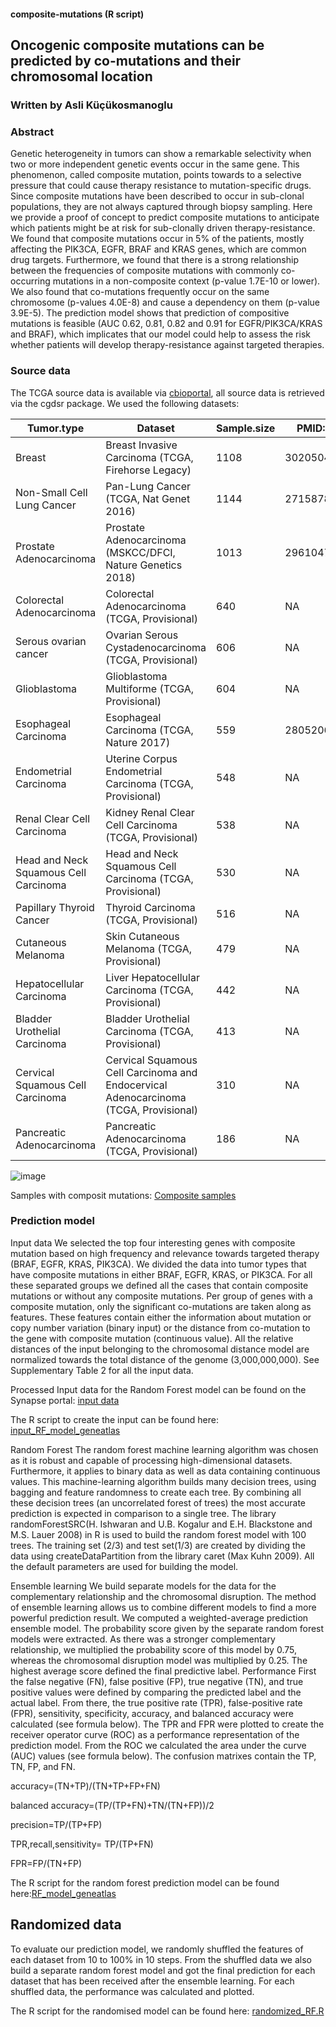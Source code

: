 #### composite-mutations (R script)

## Oncogenic composite mutations can be predicted by co-mutations and their chromosomal location

### Written by Asli Küçükosmanoglu

### Abstract
Genetic heterogeneity in tumors can show a remarkable selectivity when two or more independent genetic events occur in the same gene.  This phenomenon, called composite mutation, points towards to a selective pressure that could cause therapy resistance to mutation-specific drugs. Since composite mutations have been described to occur in sub-clonal populations, they are not always captured through biopsy sampling. Here we provide a proof of concept to predict composite mutations to anticipate which patients might be at risk for sub-clonally driven therapy-resistance. We found that composite mutations occur in 5% of the patients, mostly affecting the PIK3CA, EGFR, BRAF and KRAS genes, which are common drug targets. Furthermore, we found that there is a strong relationship between the frequencies of composite mutations with commonly co-occurring mutations in a non-composite context (p-value 1.7E-10 or lower). We also found that co-mutations frequently occur on the same chromosome (p-values 4.0E-8) and cause a dependency on them (p-value 3.9E-5). The prediction model shows that prediction of compositive mutations is feasible (AUC 0.62, 0.81, 0.82 and 0.91 for EGFR/PIK3CA/KRAS and BRAF), which implicates that our model could help to assess the risk whether patients will develop therapy-resistance against targeted therapies.

### Source data

The TCGA source data is available via [cbioportal](https://www.cbioportal.org), all source data is retrieved via the cgdsr package. We used the following datasets:

|	Tumor.type	|	Dataset	|	Sample.size	|	PMID:	|	Datast_code	|
|	---	|	---	|	---	|	---	|	---	|
|	Breast	|	Breast Invasive Carcinoma (TCGA, Firehorse Legacy)	|	1108	|	30205045	|		|
|	Non-Small Cell Lung Cancer	|	Pan-Lung Cancer (TCGA, Nat Genet 2016)	|	1144	|	27158780	|	nsclc_tcga_broad_2016	|
|	Prostate Adenocarcinoma	|	Prostate Adenocarcinoma (MSKCC/DFCI, Nature Genetics 2018)	|	1013	|	29610475	|	prad_tcga	|
|	Colorectal Adenocarcinoma	|	Colorectal Adenocarcinoma (TCGA, Provisional)	|	640	|	NA	|	coadread_tcga	|
|	Serous ovarian cancer	|	Ovarian Serous Cystadenocarcinoma (TCGA, Provisional)	|	606	|	NA	|	ov_tcga	|
|	Glioblastoma	|	Glioblastoma Multiforme (TCGA, Provisional)	|	604	|	NA	|	gbm_tcga	|
|	Esophageal Carcinoma	|	Esophageal Carcinoma (TCGA, Nature 2017)	|	559	|	28052061	|	stes_tcga_pub	|
|	Endometrial Carcinoma	|	Uterine Corpus Endometrial Carcinoma (TCGA, Provisional)	|	548	|	NA	|	ucec_tcga	|
|	Renal Clear Cell Carcinoma	|	Kidney Renal Clear Cell Carcinoma (TCGA, Provisional)	|	538	|	NA	|	kirc_tcga	|
|	Head and Neck Squamous Cell Carcinoma	|	Head and Neck Squamous Cell Carcinoma (TCGA, Provisional)	|	530	|	NA	|	hnsc_tcga	|
|	Papillary Thyroid Cancer	|	Thyroid Carcinoma (TCGA, Provisional)	|	516	|	NA	|	thca_tcga	|
|	Cutaneous Melanoma	|	Skin Cutaneous Melanoma (TCGA, Provisional)	|	479	|	NA	|	skcm_tcga	|
|	Hepatocellular Carcinoma	|	Liver Hepatocellular Carcinoma (TCGA, Provisional)	|	442	|	NA	|	lihc_tcga	|
|	Bladder Urothelial Carcinoma	|	Bladder Urothelial Carcinoma (TCGA, Provisional)	|	413	|	NA	|	blca_tcga	|
|	Cervical Squamous Cell Carcinoma	|	Cervical Squamous Cell Carcinoma and Endocervical Adenocarcinoma (TCGA, Provisional)	|	310	|	NA	|	cesc_tcga	|
|	Pancreatic Adenocarcinoma	|	Pancreatic Adenocarcinoma (TCGA, Provisional)	|	186	|	NA	|	paad_tcga	|
![image](https://user-images.githubusercontent.com/47714729/185412059-2c09c12b-537c-4137-856f-78e4ed2d6d09.png)

Samples with composit mutations: [Composite samples](https://github.com/bartwesterman/composite-mutations/blob/Source-data/annot_samples)


### Prediction model
Input data We selected the top four interesting genes with composite mutation based on high frequency and relevance towards targeted therapy (BRAF, EGFR, KRAS, PIK3CA). We divided the data into tumor types that have composite mutations in either BRAF, EGFR, KRAS, or PIK3CA. For all these separated groups we defined all the cases that contain composite mutations or without any composite mutations. Per group of genes with a composite mutation, only the significant co-mutations are taken along as features. These features contain either the information about mutation or copy number variation (binary input) or the distance from co-mutation to the gene with composite mutation (continuous value). All the relative distances of the input belonging to the chromosomal distance model are normalized towards the total distance of the genome (3,000,000,000). See Supplementary Table 2 for all the input data.

Processed Input data for the Random Forest model can be found on the Synapse portal: [input data](https://www.synapse.org/#!Synapse:syn34623212)

The R script to create the input can be found here: [input_RF_model_geneatlas](https://github.com/bartwesterman/composite-mutations/blob/main/input_RF_model_geneatlas.R)

Random Forest The random forest machine learning algorithm was chosen as it is robust and capable of processing high-dimensional datasets. Furthermore, it applies to binary data as well as data containing continuous values. This machine-learning algorithm builds many decision trees, using bagging and feature randomness to create each tree. By combining all these decision trees (an uncorrelated forest of trees) the most accurate prediction is expected in comparison to a single tree. The library randomForestSRC(H. Ishwaran and U.B. Kogalur and E.H. Blackstone and M.S. Lauer 2008) in R is used to build the random forest model with 100 trees. The training set (2/3) and test set(1/3) are created by dividing the data using createDataPartition from the library caret (Max Kuhn 2009). All the default parameters are used for building the model.

Ensemble learning We build separate models for the data for the complementary relationship and the chromosomal disruption. The method of ensemble learning allows us to combine different models to find a more powerful prediction result. We computed a weighted-average prediction ensemble model. The probability score given by the separate random forest models were extracted. As there was a stronger complementary relationship, we multiplied the probability score of this model by 0.75, whereas the chromosomal disruption model was multiplied by 0.25. The highest average score defined the final predictive label.
Performance First the false negative (FN), false positive (FP), true negative (TN), and true positive values were defined by comparing the predicted label and the actual label. From there, the true positive rate (TPR), false-positive rate (FPR), sensitivity, specificity, accuracy, and balanced accuracy were calculated (see formula below). The TPR and FPR were plotted to create the receiver operator curve (ROC) as a performance representation of the prediction model. From the ROC we calculated the area under the curve (AUC) values (see formula below). The confusion matrixes contain the TP, TN, FP, and FN.

accuracy=(TN+TP)/(TN+TP+FP+FN)

balanced accuracy=(TP/(TP+FN)+TN/(TN+FP))/2

precision=TP/(TP+FP)

TPR,recall,sensitivity= TP/(TP+FN)

FPR=FP/(TN+FP)

The R script for the random forest prediction model can be found here:[RF_model_geneatlas](https://github.com/bartwesterman/composite-mutations/blob/main/RF_model_geneatlas.R)
 
## Randomized data 
To evaluate our prediction model, we randomly shuffled the features of each dataset from 10 to 100% in 10 steps. From the shuffled data we also build a separate random forest model and got the final prediction for each dataset that has been received after the ensemble learning. For each shuffled data, the performance was calculated and plotted.

The R script for the randomised model can be found here: [randomized_RF.R](https://github.com/bartwesterman/composite-mutations/blob/main/randomized_RF.R)

